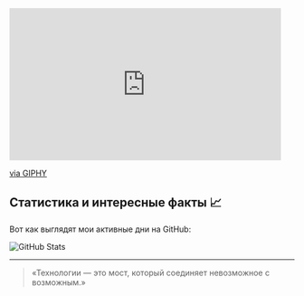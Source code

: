 
[<iframe src="https://giphy.com/embed/aNqEFrYVnsS52" width="480" height="269" style="" frameBorder="0" class="giphy-embed" allowFullScreen></iframe><p><a href="https://giphy.com/gifs/cat-brighten-yourlaptop-aNqEFrYVnsS52">via GIPHY</a></p>](https://i.giphy.com/media/v1.Y2lkPTc5MGI3NjExNnNmeDR4enFyNzJudDV2bGJidWtlb3Rkc2ZoM3o2cDNtbGVmZHh5cCZlcD12MV9pbnRlcm5hbF9naWZfYnlfaWQmY3Q9Zw/aNqEFrYVnsS52/giphy.gif)

## Статистика и интересные факты 📈

Вот как выглядят мои активные дни на GitHub:

![GitHub Stats](https://github-readme-stats.vercel.app/api?username=baskaev&show_icons=true&hide_title=true&count_private=true&hide=prs&theme=radical)

---

> «Технологии — это мост, который соединяет невозможное с возможным.»
